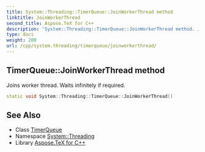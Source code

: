 ```yaml
---
title: System::Threading::TimerQueue::JoinWorkerThread method
linktitle: JoinWorkerThread
second_title: Aspose.TeX for C++
description: 'System::Threading::TimerQueue::JoinWorkerThread method. Joins worker thread. Waits infinitely if required in C++.'
type: docs
weight: 200
url: /cpp/system.threading/timerqueue/joinworkerthread/
---
```

## TimerQueue::JoinWorkerThread method


Joins worker thread. Waits infinitely if required.

```cpp
static void System::Threading::TimerQueue::JoinWorkerThread()
```

## See Also

* Class [TimerQueue](../)
* Namespace [System::Threading](../../)
* Library [Aspose.TeX for C++](../../../)
